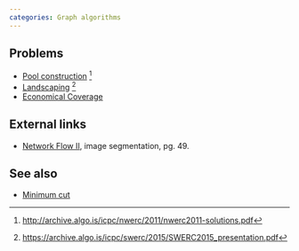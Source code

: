 ```yaml
---
categories: Graph algorithms
---
```


## Problems
- [Pool construction](http://archive.algo.is/icpc/nwerc/2011/nwerc2011-problemset_2.pdf) [^1]
- [Landscaping](https://archive.algo.is/icpc/swerc/2015/problemset.pdf) [^2]
- [Economical Coverage](https://open.kattis.com/problems/ecocover)

## External links
- [Network Flow II](http://www.cs.princeton.edu/~wayne/kleinberg-tardos/pdf/07NetworkFlowII.pdf), image segmentation, pg. 49.

## See also
- [Minimum cut]()


[^1]: <http://archive.algo.is/icpc/nwerc/2011/nwerc2011-solutions.pdf>
[^2]: <https://archive.algo.is/icpc/swerc/2015/SWERC2015_presentation.pdf>
